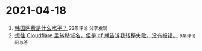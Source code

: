 # 2021-04-18

1. [韩国网费是什么水平？](https://www.v2ex.com/t/771392) `22条评论` `分享发现`
1. [想往 Cloudflare 里转移域名，但是 cf 就告诉我转移失败，没有报错。](https://www.v2ex.com/t/771388) `9条评论` `问与答`
